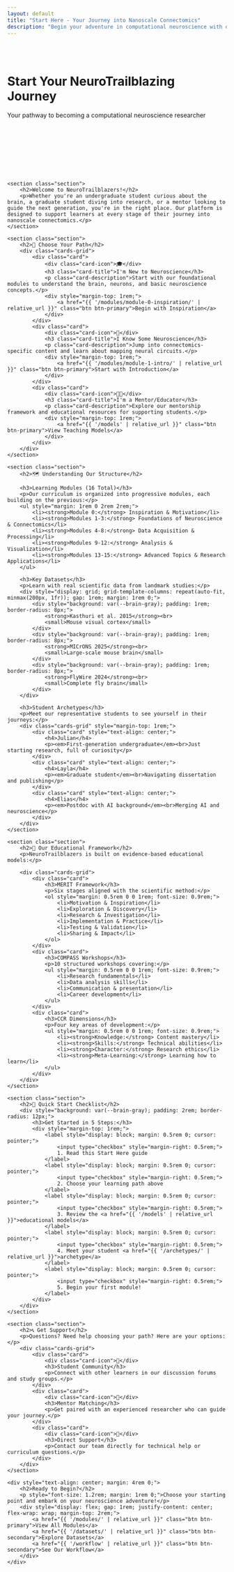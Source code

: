 ```yaml
---
layout: default
title: "Start Here - Your Journey into Nanoscale Connectomics"
description: "Begin your adventure in computational neuroscience with our structured pathway through nanoscale connectomics research and discovery."
---
```


<div class="main-content">
    <div class="hero" style="margin: -2rem -2rem 4rem -2rem; padding: 4rem 2rem;">
        <div class="hero-content">
            <h1>Start Your NeuroTrailblazing Journey</h1>
            <p class="hero-subtitle">Your pathway to becoming a computational neuroscience researcher</p>
        </div>
    </div>

    <section class="section">
        <h2>Welcome to NeuroTrailblazers!</h2>
        <p>Whether you're an undergraduate student curious about the brain, a graduate student diving into research, or a mentor looking to guide the next generation, you're in the right place. Our platform is designed to support learners at every stage of their journey into nanoscale connectomics.</p>
    </section>

    <section class="section">
        <h2>🎯 Choose Your Path</h2>
        <div class="cards-grid">
            <div class="card">
                <div class="card-icon">🎓</div>
                <h3 class="card-title">I'm New to Neuroscience</h3>
                <p class="card-description">Start with our foundational modules to understand the brain, neurons, and basic neuroscience concepts.</p>
                <div style="margin-top: 1rem;">
                    <a href="{{ '/modules/module-0-inspiration/' | relative_url }}" class="btn btn-primary">Begin with Inspiration</a>
                </div>
            </div>
            <div class="card">
                <div class="card-icon">🔬</div>
                <h3 class="card-title">I Know Some Neuroscience</h3>
                <p class="card-description">Jump into connectomics-specific content and learn about mapping neural circuits.</p>
                <div style="margin-top: 1rem;">
                    <a href="{{ '/modules/module-1-intro/' | relative_url }}" class="btn btn-primary">Start with Introduction</a>
                </div>
            </div>
            <div class="card">
                <div class="card-icon">👨‍🏫</div>
                <h3 class="card-title">I'm a Mentor/Educator</h3>
                <p class="card-description">Explore our mentorship framework and educational resources for supporting students.</p>
                <div style="margin-top: 1rem;">
                    <a href="{{ '/models' | relative_url }}" class="btn btn-primary">View Teaching Models</a>
                </div>
            </div>
        </div>
    </section>

    <section class="section">
        <h2>🗺️ Understanding Our Structure</h2>
        
        <h3>Learning Modules (16 Total)</h3>
        <p>Our curriculum is organized into progressive modules, each building on the previous:</p>
        <ul style="margin: 1rem 0 2rem 2rem;">
            <li><strong>Module 0:</strong> Inspiration & Motivation</li>
            <li><strong>Modules 1-3:</strong> Foundations of Neuroscience & Connectomics</li>
            <li><strong>Modules 4-8:</strong> Data Acquisition & Processing</li>
            <li><strong>Modules 9-12:</strong> Analysis & Visualization</li>
            <li><strong>Modules 13-15:</strong> Advanced Topics & Research Applications</li>
        </ul>

        <h3>Key Datasets</h3>
        <p>Learn with real scientific data from landmark studies:</p>
        <div style="display: grid; grid-template-columns: repeat(auto-fit, minmax(200px, 1fr)); gap: 1rem; margin: 1rem 0;">
            <div style="background: var(--brain-gray); padding: 1rem; border-radius: 8px;">
                <strong>Kasthuri et al. 2015</strong><br>
                <small>Mouse visual cortex</small>
            </div>
            <div style="background: var(--brain-gray); padding: 1rem; border-radius: 8px;">
                <strong>MICrONS 2025</strong><br>
                <small>Large-scale mouse brain</small>
            </div>
            <div style="background: var(--brain-gray); padding: 1rem; border-radius: 8px;">
                <strong>FlyWire 2024</strong><br>
                <small>Complete fly brain</small>
            </div>
        </div>

        <h3>Student Archetypes</h3>
        <p>Meet our representative students to see yourself in their journeys:</p>
        <div class="cards-grid" style="margin-top: 1rem;">
            <div class="card" style="text-align: center;">
                <h4>Julian</h4>
                <p><em>First-generation undergraduate</em><br>Just starting research, full of curiosity</p>
            </div>
            <div class="card" style="text-align: center;">
                <h4>Layla</h4>
                <p><em>Graduate student</em><br>Navigating dissertation and publishing</p>
            </div>
            <div class="card" style="text-align: center;">
                <h4>Elias</h4>
                <p><em>Postdoc with AI background</em><br>Merging AI and neuroscience</p>
            </div>
        </div>
    </section>

    <section class="section">
        <h2>🎯 Our Educational Framework</h2>
        <p>NeuroTrailblazers is built on evidence-based educational models:</p>
        
        <div class="cards-grid">
            <div class="card">
                <h3>MERIT Framework</h3>
                <p>Six stages aligned with the scientific method:</p>
                <ol style="margin: 0.5rem 0 0 1rem; font-size: 0.9rem;">
                    <li>Motivation & Inspiration</li>
                    <li>Exploration & Discovery</li>
                    <li>Research & Investigation</li>
                    <li>Implementation & Practice</li>
                    <li>Testing & Validation</li>
                    <li>Sharing & Impact</li>
                </ol>
            </div>
            <div class="card">
                <h3>COMPASS Workshops</h3>
                <p>10 structured workshops covering:</p>
                <ul style="margin: 0.5rem 0 0 1rem; font-size: 0.9rem;">
                    <li>Research fundamentals</li>
                    <li>Data analysis skills</li>
                    <li>Communication & presentation</li>
                    <li>Career development</li>
                </ul>
            </div>
            <div class="card">
                <h3>CCR Dimensions</h3>
                <p>Four key areas of development:</p>
                <ul style="margin: 0.5rem 0 0 1rem; font-size: 0.9rem;">
                    <li><strong>Knowledge:</strong> Content mastery</li>
                    <li><strong>Skills:</strong> Technical abilities</li>
                    <li><strong>Character:</strong> Research ethics</li>
                    <li><strong>Meta-Learning:</strong> Learning how to learn</li>
                </ul>
            </div>
        </div>
    </section>

    <section class="section">
        <h2>🚀 Quick Start Checklist</h2>
        <div style="background: var(--brain-gray); padding: 2rem; border-radius: 12px;">
            <h3>Get Started in 5 Steps:</h3>
            <div style="margin-top: 1rem;">
                <label style="display: block; margin: 0.5rem 0; cursor: pointer;">
                    <input type="checkbox" style="margin-right: 0.5rem;"> 
                    1. Read this Start Here guide
                </label>
                <label style="display: block; margin: 0.5rem 0; cursor: pointer;">
                    <input type="checkbox" style="margin-right: 0.5rem;"> 
                    2. Choose your learning path above
                </label>
                <label style="display: block; margin: 0.5rem 0; cursor: pointer;">
                    <input type="checkbox" style="margin-right: 0.5rem;"> 
                    3. Review the <a href="{{ '/models' | relative_url }}">educational models</a>
                </label>
                <label style="display: block; margin: 0.5rem 0; cursor: pointer;">
                    <input type="checkbox" style="margin-right: 0.5rem;"> 
                    4. Meet your student <a href="{{ '/archetypes/' | relative_url }}">archetype</a>
                </label>
                <label style="display: block; margin: 0.5rem 0; cursor: pointer;">
                    <input type="checkbox" style="margin-right: 0.5rem;"> 
                    5. Begin your first module!
                </label>
            </div>
        </div>
    </section>

    <section class="section">
        <h2>📞 Get Support</h2>
        <p>Questions? Need help choosing your path? Here are your options:</p>
        <div class="cards-grid">
            <div class="card">
                <div class="card-icon">💬</div>
                <h3>Student Community</h3>
                <p>Connect with other learners in our discussion forums and study groups.</p>
            </div>
            <div class="card">
                <div class="card-icon">👥</div>
                <h3>Mentor Matching</h3>
                <p>Get paired with an experienced researcher who can guide your journey.</p>
            </div>
            <div class="card">
                <div class="card-icon">📧</div>
                <h3>Direct Support</h3>
                <p>Contact our team directly for technical help or curriculum questions.</p>
            </div>
        </div>
    </section>

    <div style="text-align: center; margin: 4rem 0;">
        <h2>Ready to Begin?</h2>
        <p style="font-size: 1.2rem; margin: 1rem 0;">Choose your starting point and embark on your neuroscience adventure!</p>
        <div style="display: flex; gap: 1rem; justify-content: center; flex-wrap: wrap; margin-top: 2rem;">
            <a href="{{ '/modules/' | relative_url }}" class="btn btn-primary">View All Modules</a>
            <a href="{{ '/datasets/' | relative_url }}" class="btn btn-secondary">Explore Datasets</a>
            <a href="{{ '/workflow' | relative_url }}" class="btn btn-secondary">See Our Workflow</a>
        </div>
    </div>
</div>

<style>
.main-content ol, .main-content ul {
    color: #4b5563;
    line-height: 1.6;
}

.main-content ol li, .main-content ul li {
    margin: 0.25rem 0;
}

.hero {
    background: var(--gradient-neural);
    color: var(--white);
    border-radius: 12px;
}

input[type="checkbox"] {
    accent-color: var(--neural-blue);
}

label:hover {
    background: rgba(37, 99, 235, 0.05);
    padding: 0.25rem;
    border-radius: 4px;
}
</style>